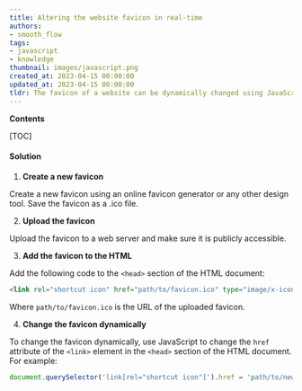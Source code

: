 ```yaml
---
title: Altering the website favicon in real-time
authors:
- smooth_flow
tags:
- javascript
- knowledge
thumbnail: images/javascript.png
created_at: 2023-04-15 00:00:00
updated_at: 2023-04-15 00:00:00
tldr: The favicon of a website can be dynamically changed using JavaScript by manipulating the document.head.querySelector(`link[rel=`shortcut icon`]`).href property.
---
```


**Contents**

[TOC]

#### Solution

1. **Create a new favicon**

Create a new favicon using an online favicon generator or any other design tool. Save the favicon as a .ico file.

2. **Upload the favicon**

Upload the favicon to a web server and make sure it is publicly accessible.

3. **Add the favicon to the HTML**

Add the following code to the `<head>` section of the HTML document:

```html
<link rel="shortcut icon" href="path/to/favicon.ico" type="image/x-icon" />
```

Where `path/to/favicon.ico` is the URL of the uploaded favicon.

4. **Change the favicon dynamically**

To change the favicon dynamically, use JavaScript to change the `href` attribute of the `<link>` element in the `<head>` section of the HTML document. For example:

```javascript
document.querySelector('link[rel="shortcut icon"]').href = 'path/to/new/favicon.ico';
```
